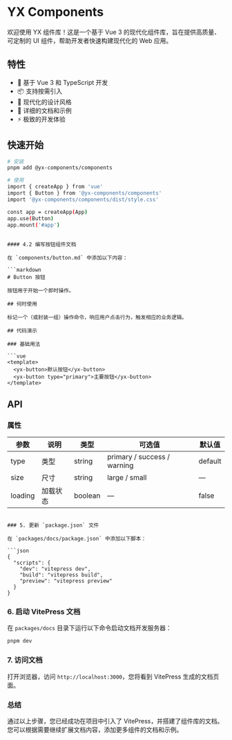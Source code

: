 # YX Components

欢迎使用 YX 组件库！这是一个基于 Vue 3 的现代化组件库，旨在提供高质量、可定制的 UI 组件，帮助开发者快速构建现代化的 Web 应用。

## 特性

- 🚀 基于 Vue 3 和 TypeScript 开发
- 📦 支持按需引入
- 🎨 现代化的设计风格
- 📖 详细的文档和示例
- ⚡️ 极致的开发体验

## 快速开始

```bash
# 安装
pnpm add @yx-components/components

# 使用
import { createApp } from 'vue'
import { Button } from '@yx-components/components'
import '@yx-components/components/dist/style.css'

const app = createApp(App)
app.use(Button)
app.mount('#app')
```

````

#### 4.2 编写按钮组件文档

在 `components/button.md` 中添加以下内容：

```markdown
# Button 按钮

按钮用于开始一个即时操作。

## 何时使用

标记一个（或封装一组）操作命令，响应用户点击行为，触发相应的业务逻辑。

## 代码演示

### 基础用法

```vue
<template>
  <yx-button>默认按钮</yx-button>
  <yx-button type="primary">主要按钮</yx-button>
</template>
````

## API

### 属性

| 参数    | 说明     | 类型    | 可选值                      | 默认值  |
| ------- | -------- | ------- | --------------------------- | ------- |
| type    | 类型     | string  | primary / success / warning | default |
| size    | 尺寸     | string  | large / small               | —       |
| loading | 加载状态 | boolean | —                           | false   |

````

### 5. 更新 `package.json` 文件

在 `packages/docs/package.json` 中添加以下脚本：

```json
{
  "scripts": {
    "dev": "vitepress dev",
    "build": "vitepress build",
    "preview": "vitepress preview"
  }
}
````

### 6. 启动 VitePress 文档

在 `packages/docs` 目录下运行以下命令启动文档开发服务器：

```bash
pnpm dev
```

### 7. 访问文档

打开浏览器，访问 `http://localhost:3000`，您将看到 VitePress 生成的文档页面。

### 总结

通过以上步骤，您已经成功在项目中引入了 VitePress，并搭建了组件库的文档。您可以根据需要继续扩展文档内容，添加更多组件的文档和示例。
